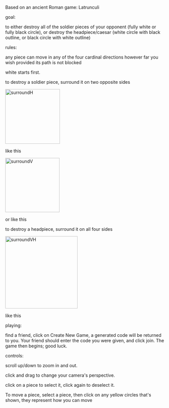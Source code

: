 Based on an ancient Roman game: Latrunculi

goal: 

to either destroy all of the soldier pieces of your opponent (fully white or fully black circle), or destroy the headpiece/caesar (white circle with black outline, or black circle with white outline)

rules:

any piece can move in any of the four cardinal directions however far you wish provided its path is not blocked

white starts first.

to destroy a soldier piece, surround it on two opposite sides 


<img width="173" alt="surroundH" src="https://github.com/user-attachments/assets/eb9c4b2b-1c34-4566-98d4-514ebd301031">

like this

<img width="172" alt="surroundV" src="https://github.com/user-attachments/assets/dad8cbee-13dc-4a09-ae61-2c41f2c27a8f">

or like this

to destroy a headpiece, surround it on all four sides

<img width="229" alt="surroundVH" src="https://github.com/user-attachments/assets/576c5a92-239c-4b80-a1d5-68feba7b7005">

like this


playing:

find a friend, 
click on Create New Game, a generated code will be returned to you. Your friend should enter the code you were given, and click join.
The game then begins; good luck.

controls:

scroll up/down to zoom in and out.

click and drag to change your camera's perspective.

click on a piece to select it, click again to deselect it.

To move a piece, select a piece, then click on any yellow circles that's shown, they represent how you can move



